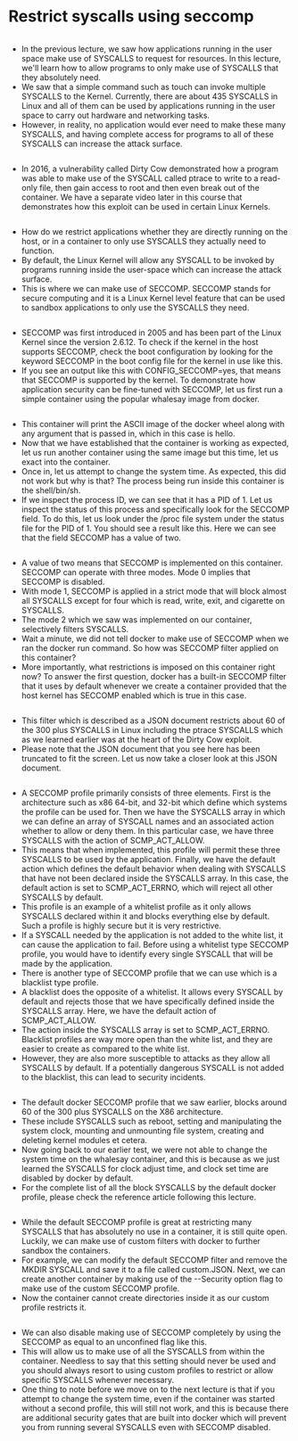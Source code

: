 # Restrict syscalls using seccomp

<figure><img src="../.gitbook/assets/image (207).png" alt=""><figcaption></figcaption></figure>

* In the previous lecture, we saw how applications running in the user space make use of SYSCALLS to request for resources. In this lecture, we'll learn how to allow programs to only make use of SYSCALLS that they absolutely need.&#x20;
* We saw that a simple command such as touch can invoke multiple SYSCALLS to the Kernel. Currently, there are about 435 SYSCALLS in Linux and all of them can be used by applications running in the user space to carry out hardware and networking tasks.
* However, in reality, no application would ever need to make these many SYSCALLS, and having complete access for programs to all of these SYSCALLS can increase the attack surface.

<figure><img src="../.gitbook/assets/image (208).png" alt=""><figcaption></figcaption></figure>

* In 2016, a vulnerability called Dirty Cow demonstrated how a program was able to make use of the SYSCALL called ptrace to write to a read-only file, then gain access to root and then even break out of the container. We have a separate video later in this course that demonstrates how this exploit can be used in certain Linux Kernels.

<figure><img src="../.gitbook/assets/image (209).png" alt=""><figcaption></figcaption></figure>

* How do we restrict applications whether they are directly running on the host, or in a container to only use SYSCALLS they actually need to function.
* By default, the Linux Kernel will allow any SYSCALL to be invoked by programs running inside the user-space which can increase the attack surface.
* This is where we can make use of SECCOMP. SECCOMP stands for secure computing and it is a Linux Kernel level feature that can be used to sandbox applications to only use the SYSCALLS they need.

<figure><img src="../.gitbook/assets/image (210).png" alt=""><figcaption></figcaption></figure>

* SECCOMP was first introduced in 2005 and has been part of the Linux Kernel since the version 2.6.12. To check if the kernel in the host supports SECCOMP, check the boot configuration by looking for the keyword SECCOMP in the boot config file for the kernel in use like this.&#x20;
* If you see an output like this with CONFIG\_SECCOMP=yes, that means that SECCOMP is supported by the kernel. To demonstrate how application security can be fine-tuned with SECCOMP, let us first run a simple container using the popular whalesay image from docker.

<figure><img src="../.gitbook/assets/image (211).png" alt=""><figcaption></figcaption></figure>

* This container will print the ASCII image of the docker wheel along with any argument that is passed in, which in this case is hello.&#x20;
* Now that we have established that the container is working as expected, let us run another container using the same image but this time, let us exact into the container.&#x20;
* Once in, let us attempt to change the system time. As expected, this did not work but why is that? The process being run inside this container is the shell/bin/sh.
* If we inspect the process ID, we can see that it has a PID of 1. Let us inspect the status of this process and specifically look for the SECCOMP field. To do this, let us look under the /proc file system under the status file for the PID of 1. You should see a result like this. Here we can see that the field SECCOMP has a value of two.

<figure><img src="../.gitbook/assets/image (212).png" alt=""><figcaption></figcaption></figure>

&#x20;

* A value of two means that SECCOMP is implemented on this container. SECCOMP can operate with three modes. Mode 0 implies that SECCOMP is disabled.&#x20;
* With mode 1, SECCOMP is applied in a strict mode that will block almost all SYSCALLS except for four which is read, write, exit, and cigarette on SYSCALLS.&#x20;
* The mode 2 which we saw was implemented on our container, selectively filters SYSCALLS.
* &#x20;Wait a minute, we did not tell docker to make use of SECCOMP when we ran the docker run command. So how was SECCOMP filter applied on this container?
* More importantly, what restrictions is imposed on this container right now? To answer the first question, docker has a built-in SECCOMP filter that it uses by default whenever we create a container provided that the host kernel has SECCOMP enabled which is true in this case.

<figure><img src="../.gitbook/assets/image (213).png" alt=""><figcaption></figcaption></figure>

* This filter which is described as a JSON document restricts about 60 of the 300 plus SYSCALLS in Linux including the ptrace SYSCALLS which as we learned earlier was at the heart of the Dirty Cow exploit.
* Please note that the JSON document that you see here has been truncated to fit the screen. Let us now take a closer look at this JSON document.

<figure><img src="../.gitbook/assets/image (214).png" alt=""><figcaption></figcaption></figure>

* A SECCOMP profile primarily consists of three elements. First is the architecture such as x86 64-bit, and 32-bit which define which systems the profile can be used for. Then we have the SYSCALLS array in which we can define an array of SYSCALL names and an associated action whether to allow or deny them. In this particular case, we have three SYSCALLS with the action of SCMP\_ACT\_ALLOW.&#x20;
* This means that when implemented, this profile will permit these three SYSCALLS to be used by the application. Finally, we have the default action which defines the default behavior when dealing with SYSCALLS that have not been declared inside the SYSCALLS array. In this case, the default action is set to SCMP\_ACT\_ERRNO, which will reject all other SYSCALLS by default.&#x20;
* This profile is an example of a whitelist profile as it only allows SYSCALLS declared within it and blocks everything else by default. Such a profile is highly secure but it is very restrictive.
* If a SYSCALL needed by the application is not added to the white list, it can cause the application to fail. Before using a whitelist type SECCOMP profile, you would have to identify every single SYSCALL that will be made by the application.
* There is another type of SECCOMP profile that we can use which is a blacklist type profile.
* A blacklist does the opposite of a whitelist. It allows every SYSCALL by default and rejects those that we have specifically defined inside the SYSCALLS array. Here, we have the default action of SCMP\_ACT\_ALLOW.
* The action inside the SYSCALLS array is set to SCMP\_ACT\_ERRNO. Blacklist profiles are way more open than the white list, and they are easier to create as compared to the white list.
* However, they are also more susceptible to attacks as they allow all SYSCALLS by default. If a potentially dangerous SYSCALL is not added to the blacklist, this can lead to security incidents.

<figure><img src="../.gitbook/assets/image (215).png" alt=""><figcaption></figcaption></figure>

* The default docker SECCOMP profile that we saw earlier, blocks around 60 of the 300 plus SYSCALLS on the X86 architecture.&#x20;
* These include SYSCALLS such as reboot, setting and manipulating the system clock, mounting and unmounting file system, creating and deleting kernel modules et cetera.
* Now going back to our earlier test, we were not able to change the system time on the whalesay container, and this is because as we just learned the SYSCALLS for clock adjust time, and clock set time are disabled by docker by default.
* For the complete list of all the block SYSCALLS by the default docker profile, please check the reference article following this lecture.

<figure><img src="../.gitbook/assets/image (216).png" alt=""><figcaption></figcaption></figure>

* While the default SECCOMP profile is great at restricting many SYSCALLS that has absolutely no use in a container, it is still quite open. Luckily, we can make use of custom filters with docker to further sandbox the containers.
* &#x20;For example, we can modify the default SECCOMP filter and remove the MKDIR SYSCALL and save it to a file called custom.JSON. Next, we can create another container by making use of the --Security option flag to make use of the custom SECCOMP profile.&#x20;
* Now the container cannot create directories inside it as our custom profile restricts it.

<figure><img src="../.gitbook/assets/image (217).png" alt=""><figcaption></figcaption></figure>

* &#x20;We can also disable making use of SECCOMP completely by using the SECCOMP as equal to an unconfined flag like this.&#x20;
* This will allow us to make use of all the SYSCALLS from within the container. Needless to say that this setting should never be used and you should always resort to using custom profiles to restrict or allow specific SYSCALLS whenever necessary.&#x20;
* One thing to note before we move on to the next lecture is that if you attempt to change the system time, even if the container was started without a second profile, this will still not work, and this is because there are additional security gates that are built into docker which will prevent you from running several SYSCALLS even with SECCOMP disabled.
